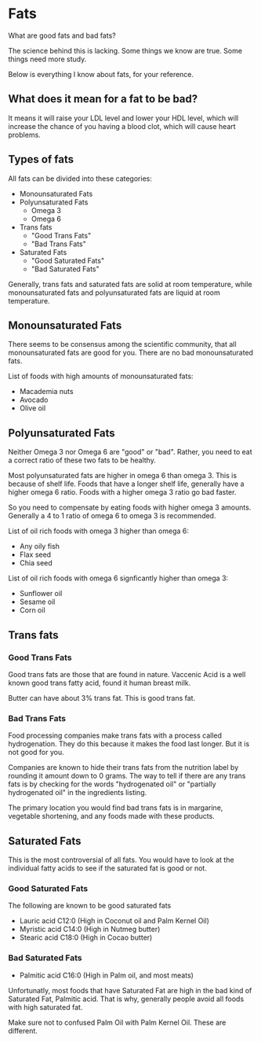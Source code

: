 # Fats

What are good fats and bad fats?

The science behind this is lacking. Some things we know are true. Some things need more study.

Below is everything I know about fats, for your reference.

## What does it mean for a fat to be bad?

It means it will raise your LDL level and lower your HDL level, which will increase the chance of you having a blood clot, which will cause heart problems.

## Types of fats

All fats can be divided into these categories:

* Monounsaturated Fats
* Polyunsaturated Fats
  * Omega 3
  * Omega 6
* Trans fats
  * "Good Trans Fats"
  * "Bad Trans Fats"
* Saturated Fats
  * "Good Saturated Fats"
  * "Bad Saturated Fats"

Generally, trans fats and saturated fats are solid at room temperature, while monounsaturated fats and polyunsaturated fats are liquid at room temperature.

## Monounsaturated Fats

There seems to be consensus among the scientific community, that all monounsaturated fats are good for you. There are no bad monounsaturated fats.

List of foods with high amounts of monounsaturated fats:
* Macademia nuts
* Avocado
* Olive oil

## Polyunsaturated Fats

Neither Omega 3 nor Omega 6 are "good" or "bad". Rather, you need to eat a correct ratio of these two fats to be healthy.

Most polyunsaturated fats are higher in omega 6 than omega 3. This is because of shelf life. Foods that have a longer shelf life, generally have a higher omega 6 ratio. Foods with a higher omega 3 ratio go bad faster.

So you need to compensate by eating foods with higher omega 3 amounts. Generally a 4 to 1 ratio of omega 6 to omega 3 is recommended.

List of oil rich foods with omega 3 higher than omega 6:

* Any oily fish
* Flax seed
* Chia seed

List of oil rich foods with omega 6 signficantly higher than omega 3:

* Sunflower oil
* Sesame oil
* Corn oil

## Trans fats

### Good Trans Fats

Good trans fats are those that are found in nature. Vaccenic Acid is a well known good trans fatty acid, found it human breast milk.

Butter can have about 3% trans fat. This is good trans fat.

### Bad Trans Fats

Food processing companies make trans fats with a process called hydrogenation. They do this because it makes the food last longer. But it is not good for you.

Companies are known to hide their trans fats from the nutrition label by rounding it amount down to 0 grams. The way to tell if there are any trans fats is by checking for the words "hydrogenated oil" or "partially hydrogenated oil" in the ingredients listing.

The primary location you would find bad trans fats is in margarine, vegetable shortening, and any foods made with these products.

## Saturated Fats

This is the most controversial of all fats. You would have to look at the individual fatty acids to see if the saturated fat is good or not.

### Good Saturated Fats

The following are known to be good saturated fats

* Lauric acid C12:0 (High in Coconut oil and Palm Kernel Oil)
* Myristic acid C14:0 (High in Nutmeg butter)
* Stearic acid C18:0 (High in Cocao butter)

### Bad Saturated Fats

* Palmitic acid C16:0 (High in Palm oil, and most meats)

Unfortunatly, most foods that have Saturated Fat are high in the bad kind of Saturated Fat, Palmitic acid.
That is why, generally people avoid all foods with high saturated fat.

Make sure not to confused Palm Oil with Palm Kernel Oil. These are different.
